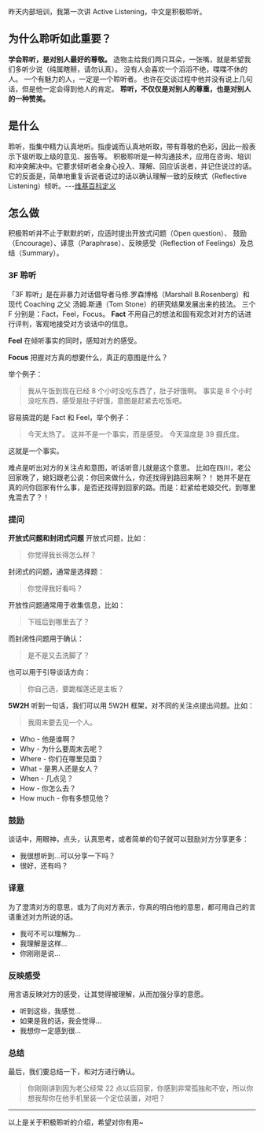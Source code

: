 昨天内部培训，我第一次讲 Active Listening，中文是积极聆听。

## 为什么聆听如此重要？
**学会聆听，是对别人最好的尊敬。**
造物主给我们两只耳朵，一张嘴，就是希望我们多听少说（纯属瞎掰，请勿认真）。
没有人会喜欢一个滔滔不绝，喋喋不休的人。
一个有魅力的人，一定是一个聆听者。
也许在交谈过程中他并没有说上几句话，但是他一定会得到他人的肯定。
**聆听，不仅仅是对别人的尊重，也是对别人的一种赞美。**

## 是什么
聆听，指集中精力认真地听。指虔诚而认真地听取，带有尊敬的色彩，因此一般表示下级听取上级的意见、报告等。
积极聆听是一种沟通技术，应用在咨询、培训和冲突解决中。它要求倾听者全身心投入、理解、回应诉说者，并记住说过的话。它的反面是，简单地重复诉说者说过的话以确认理解一致的反映式（Reflective Listening）倾听。---[维基百科定义](https://en.wikipedia.org/wiki/Active_listening)

## 怎么做
积极聆听并不止于默默的听，应适时提出开放式问题（Open question）、 鼓励（Encourage）、译意（Paraphrase）、反映感受（Reflection of Feelings）及总结（Summary）。

### 3F 聆听
「3F 聆听」是在非暴力对话倡导者马修.罗森博格（Marshall B.Rosenberg）和现代 Coaching 之父 汤姆.斯通（Tom Stone）的研究结果发展出来的技法。
三个 F 分别是：Fact，Feel，Focus。
**Fact**
不用自己的想法和固有观念对对方的话进行评判，客观地接受对方谈话中的信息。

**Feel**
在倾听事实的同时，感知对方的感受。

**Focus**
把握对方真的想要什么，真正的意图是什么？

举个例子：
>我从午饭到现在已经 8 个小时没吃东西了，肚子好饿啊。
事实是 8 个小时没吃东西，感受是肚子好饿，意图是赶紧去吃饭吧。

容易搞混的是 Fact 和 Feel，举个例子：
>今天太热了。
这并不是一个事实，而是感受。
>今天温度是 39 摄氏度。

这就是一个事实。

难点是听出对方的关注点和意图，听话听音儿就是这个意思。
比如在四川，老公回家晚了，媳妇跟老公说：你回来做什么，你还找得到路回来啊？！
她并不是在真的问你回家有什么事，是否还找得到回家的路。而是：赶紧给老娘交代，到哪里鬼混去了？！

### 提问
**开放式问题和封闭式问题**
开放式问题，比如：
>你觉得我长得怎么样？

封闭式的问题，通常是选择题：
>你觉得我好看吗？

开放性问题通常用于收集信息，比如：
>下班后到哪里去了？

而封闭性问题用于确认：
>是不是又去洗脚了？

也可以用于引导谈话方向：
>你自己选，要跪榴莲还是主板？

**5W2H**
听到一句话，我们可以用 5W2H 框架，对不同的关注点提出问题。比如：
>我周末要去见一个人。

* Who - 他是谁啊？
* Why - 为什么要周末去呢？
* Where - 你们在哪里见面？
* What - 是男人还是女人？
* When - 几点见？
* How - 你怎么去？
* How much - 你有多想见他？

### 鼓励
谈话中，用眼神，点头，认真思考，或者简单的句子就可以鼓励对方分享更多：
* 我很想听到...可以分享一下吗？
* 很好，还有吗？

### 译意
为了澄清对方的意思，或为了向对方表示，你真的明白他的意思，都可用自己的言语重述对方所说的话。
* 我可不可以理解为...
* 我理解是这样...
* 你刚刚是说...

### 反映感受
用言语反映对方的感受，让其觉得被理解，从而加强分享的意愿。
* 听到这些，我感觉...
* 如果是我的话，我会觉得...
* 我想你一定感到很...

### 总结
最后，我们要总结一下，和对方进行确认。
>你刚刚讲到因为老公经常 22 点以后回家，你感到非常孤独和不安，所以你想我帮你在他手机里装一个定位装置，对吧？

---
以上是关于积极聆听的介绍，希望对你有用~